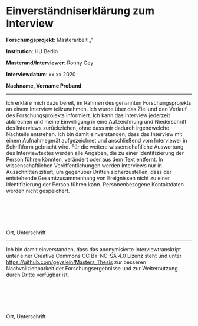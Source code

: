 # Einverständniserklärung zum Interview
__Forschungsprojekt__: Masterarbeit „“

__Institution__: HU Berlin

__Masterand/Interviewer__: Ronny Gey

__Interviewdatum__: xx.xx.2020

__Nachname, Vorname Proband__:

---

Ich erkläre mich dazu bereit, im Rahmen des genannten Forschungsprojekts an einem Interview teilzunehmen. Ich wurde über das Ziel und den Verlauf des Forschungsprojekts informiert. Ich kann das Interview jederzeit abbrechen und meine Einwilligung in eine Aufzeichnung und Niederschrift des Interviews zurückziehen, ohne dass mir dadurch irgendwelche Nachteile entstehen. Ich bin damit einverstanden, dass das Interview mit einem Aufnahmegerät aufgezeichnet und anschließend vom Interviewer in Schriftform gebracht wird. Für die weitere wissenschaftliche Auswertung des Interviewtextes werden alle Angaben, die zu einer Identifizierung der Person führen könnten, verändert oder aus dem Text entfernt. In wissenschaftlichen Veröffentlichungen werden Interviews nur in Ausschnitten zitiert, um gegenüber Dritten sicherzustellen, dass der entstehende Gesamtzusammenhang von Ereignissen nicht zu einer Identifizierung der Person führen kann. Personenbezogene Kontaktdaten werden nicht gespeichert.

<br><br><br><br>

Ort, Unterschrift

---

Ich bin damit einverstanden, dass das anonymisierte Interviewtranskript unter einer Creative Commons CC BY-NC-SA 4.0 Lizenz steht und unter <https://github.com/geyslein/Masters_Thesis> zur besseren Nachvollziehbarkeit der Forschungsergebnisse und zur Weiternutzung durch Dritte verfügbar ist.

<br><br><br><br>

Ort, Unterschrift

